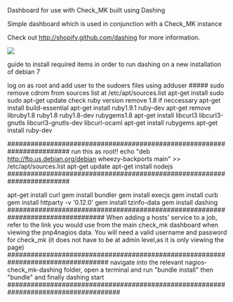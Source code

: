 Dashboard for use with Check_MK built using Dashing

Simple dashboard which is used in conjunction with a Check_MK instance

Check out http://shopify.github.com/dashing for more information.

![](https://github.com/derrybarry/nagios-check_mk-dashing/blob/master/dashboard%20scrn.jpg)

guide to install required items in order to run dashing on a new installation of debian 7

log on as root and add user to the sudoers files using adduser ##### sudo
remove cdrom from sources list at /etc/apt/sources.list
apt-get install sudo
sudo apt-get update
check ruby version remove 1.8 if neccessary
apt-get install build-essential
apt-get install ruby1.9.1 ruby-dev
apt-get remove libruby1.8 ruby1.8 ruby1.8-dev rubygems1.8
apt-get install libcurl3 libcurl3-gnutls libcurl3-gnutls-dev libcurl-ocaml
apt-get install rubygems
apt-get install ruby-dev

########################################################################
run this as root!!
echo "deb http://ftp.us.debian.org/debian wheezy-backports main" >> /etc/apt/sources.list
apt-get update
apt-get install nodejs
########################################################################

apt-get install curl
gem install bundler
gem install execjs
gem install curb
gem install httparty -v '0.12.0'
gem install tzinfo-data
gem install dashing
#################################################################################
When adding a hosts' service to a job, refer to the link you would use from the main check_mk dashboard when viewing the pnp4nagios data.  You will need a valid username and password for check_mk (it does not have to be at admin level,as it is only viewing the page)
##################################################################################
navigate into the relevant nagios-check_mk-dashing folder, open a terminal and run "bundle 
install" then "bundle" and finally dashing start
#####################################################################################

